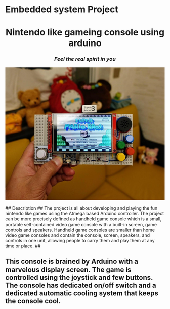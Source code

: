 # Embedded system Project 
<h1 align="center">Nintendo like gameing console using arduino </h1>
<i><h3 align = "center"> Feel the real spirit in you </h3></i>

<p align="center">
  <img width="680" src="https://github.com/Y-133/M2-EmbSys/blob/main/images/arduino_game.jpg" alt="Nintendo like hand held gaming console">
</p>
## Description
## The project is all about developing and playing the fun nintendo like games using the Atmega based Arduino controller. The project can be more precisely defined as handheld game console which is a small, portable self-contained video game console with a built-in screen, game controls and speakers. Handheld game consoles are smaller than home video game consoles and contain the console, screen, speakers, and controls in one unit, allowing people to carry them and play them at any time or place. ##

## This console is brained by Arduino with a marvelous display screen. The game is controlled using the joystick and few buttons. The console has dedicated on/off switch and a dedicated automatic cooling system that keeps the console cool.

